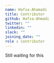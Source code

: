 ```yaml
---
name: Hafsa-Ahamadi
title: Contributor
github: Hafsa-Ahmadi
twitter: ""
linkedin: ""
slack: ""
joining_date: ""
role : contributor
---
```


Still waiting for this

